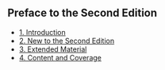 ## Preface to the Second Edition 

- [1. Introduction](1__Introduction/readme.md) 
- [2. New to the Second Edition](2__New_to_the_Second_Edition/readme.md) 
- [3. Extended Material](3__Extended_Material/readme.md) 
- [4. Content and Coverage](4__Content_and_Coverage/readme.md) 
